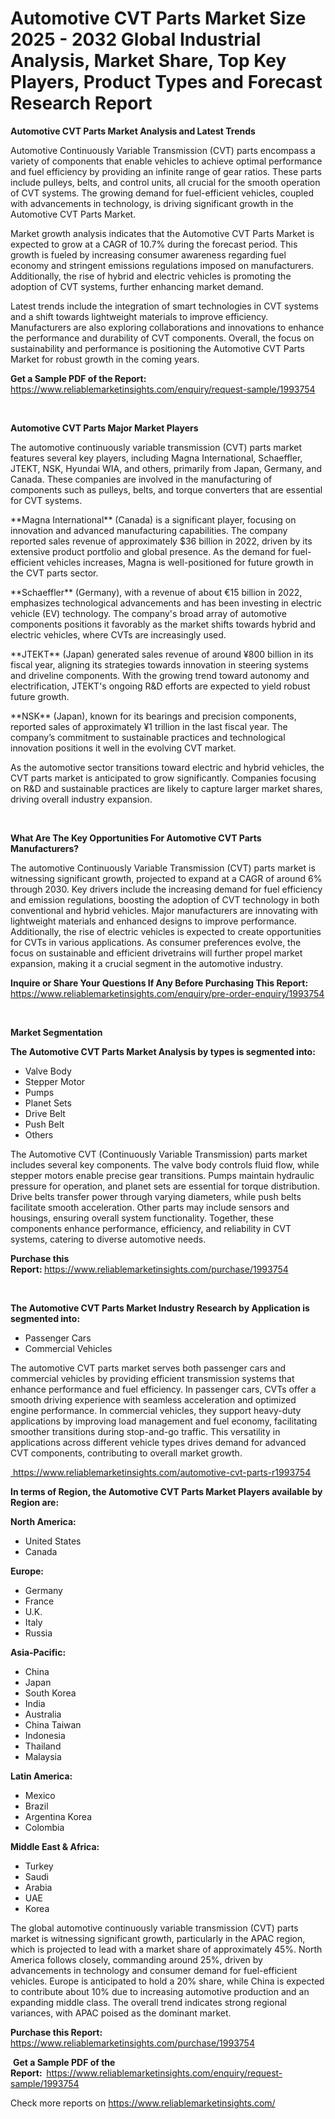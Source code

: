 <p><h1>Automotive CVT Parts Market Size 2025 - 2032 Global Industrial Analysis, Market Share, Top Key Players, Product Types and Forecast Research Report</h1></p><p><strong>Automotive CVT Parts Market Analysis and Latest Trends</strong></p>
<p><p>Automotive Continuously Variable Transmission (CVT) parts encompass a variety of components that enable vehicles to achieve optimal performance and fuel efficiency by providing an infinite range of gear ratios. These parts include pulleys, belts, and control units, all crucial for the smooth operation of CVT systems. The growing demand for fuel-efficient vehicles, coupled with advancements in technology, is driving significant growth in the Automotive CVT Parts Market.</p><p>Market growth analysis indicates that the Automotive CVT Parts Market is expected to grow at a CAGR of 10.7% during the forecast period. This growth is fueled by increasing consumer awareness regarding fuel economy and stringent emissions regulations imposed on manufacturers. Additionally, the rise of hybrid and electric vehicles is promoting the adoption of CVT systems, further enhancing market demand. </p><p>Latest trends include the integration of smart technologies in CVT systems and a shift towards lightweight materials to improve efficiency. Manufacturers are also exploring collaborations and innovations to enhance the performance and durability of CVT components. Overall, the focus on sustainability and performance is positioning the Automotive CVT Parts Market for robust growth in the coming years.</p></p>
<p><strong>Get a Sample PDF of the Report:&nbsp;</strong> <a href="https://www.reliablemarketinsights.com/enquiry/request-sample/1993754?utm_campaign=3317&utm_medium=2&utm_source=Github&utm_content=ia&utm_term=29032025&utm_id=automotive-cvt-parts">https://www.reliablemarketinsights.com/enquiry/request-sample/1993754</a></p>
<p>&nbsp;</p>
<p><strong>Automotive CVT Parts Major Market Players</strong></p>
<p><p>The automotive continuously variable transmission (CVT) parts market features several key players, including Magna International, Schaeffler, JTEKT, NSK, Hyundai WIA, and others, primarily from Japan, Germany, and Canada. These companies are involved in the manufacturing of components such as pulleys, belts, and torque converters that are essential for CVT systems.</p><p>**Magna International** (Canada) is a significant player, focusing on innovation and advanced manufacturing capabilities. The company reported sales revenue of approximately $36 billion in 2022, driven by its extensive product portfolio and global presence. As the demand for fuel-efficient vehicles increases, Magna is well-positioned for future growth in the CVT parts sector.</p><p>**Schaeffler** (Germany), with a revenue of about €15 billion in 2022, emphasizes technological advancements and has been investing in electric vehicle (EV) technology. The company's broad array of automotive components positions it favorably as the market shifts towards hybrid and electric vehicles, where CVTs are increasingly used.</p><p>**JTEKT** (Japan) generated sales revenue of around ¥800 billion in its fiscal year, aligning its strategies towards innovation in steering systems and driveline components. With the growing trend toward autonomy and electrification, JTEKT's ongoing R&D efforts are expected to yield robust future growth.</p><p>**NSK** (Japan), known for its bearings and precision components, reported sales of approximately ¥1 trillion in the last fiscal year. The company’s commitment to sustainable practices and technological innovation positions it well in the evolving CVT market.</p><p>As the automotive sector transitions toward electric and hybrid vehicles, the CVT parts market is anticipated to grow significantly. Companies focusing on R&D and sustainable practices are likely to capture larger market shares, driving overall industry expansion.</p></p>
<p>&nbsp;</p>
<p><strong>What Are The Key Opportunities For Automotive CVT Parts Manufacturers?</strong></p>
<p><p>The automotive Continuously Variable Transmission (CVT) parts market is witnessing significant growth, projected to expand at a CAGR of around 6% through 2030. Key drivers include the increasing demand for fuel efficiency and emission regulations, boosting the adoption of CVT technology in both conventional and hybrid vehicles. Major manufacturers are innovating with lightweight materials and enhanced designs to improve performance. Additionally, the rise of electric vehicles is expected to create opportunities for CVTs in various applications. As consumer preferences evolve, the focus on sustainable and efficient drivetrains will further propel market expansion, making it a crucial segment in the automotive industry.</p></p>
<p><strong>Inquire or Share Your Questions If Any Before Purchasing This Report:</strong> <a href="https://www.reliablemarketinsights.com/enquiry/pre-order-enquiry/1993754?utm_campaign=3317&utm_medium=2&utm_source=Github&utm_content=ia&utm_term=29032025&utm_id=automotive-cvt-parts">https://www.reliablemarketinsights.com/enquiry/pre-order-enquiry/1993754</a></p>
<p>&nbsp;</p>
<p><strong>Market Segmentation</strong></p>
<p><strong>The Automotive CVT Parts Market Analysis by types is segmented into:</strong></p>
<p><ul><li>Valve Body</li><li>Stepper Motor</li><li>Pumps</li><li>Planet Sets</li><li>Drive Belt</li><li>Push Belt</li><li>Others</li></ul></p>
<p><p>The Automotive CVT (Continuously Variable Transmission) parts market includes several key components. The valve body controls fluid flow, while stepper motors enable precise gear transitions. Pumps maintain hydraulic pressure for operation, and planet sets are essential for torque distribution. Drive belts transfer power through varying diameters, while push belts facilitate smooth acceleration. Other parts may include sensors and housings, ensuring overall system functionality. Together, these components enhance performance, efficiency, and reliability in CVT systems, catering to diverse automotive needs.</p></p>
<p><strong>Purchase this Report:&nbsp;</strong><a href="https://www.reliablemarketinsights.com/purchase/1993754?utm_campaign=3317&utm_medium=2&utm_source=Github&utm_content=ia&utm_term=29032025&utm_id=automotive-cvt-parts">https://www.reliablemarketinsights.com/purchase/1993754</a></p>
<p>&nbsp;</p>
<p><strong>The Automotive CVT Parts Market Industry Research by Application is segmented into:</strong></p>
<p><ul><li>Passenger Cars</li><li>Commercial Vehicles</li></ul></p>
<p><p>The automotive CVT parts market serves both passenger cars and commercial vehicles by providing efficient transmission systems that enhance performance and fuel efficiency. In passenger cars, CVTs offer a smooth driving experience with seamless acceleration and optimized engine performance. In commercial vehicles, they support heavy-duty applications by improving load management and fuel economy, facilitating smoother transitions during stop-and-go traffic. This versatility in applications across different vehicle types drives demand for advanced CVT components, contributing to overall market growth.</p></p>
<p><a href="https://www.reliablemarketinsights.com/automotive-cvt-parts-r1993754?utm_campaign=3317&utm_medium=2&utm_source=Github&utm_content=ia&utm_term=29032025&utm_id=automotive-cvt-parts">&nbsp;https://www.reliablemarketinsights.com/automotive-cvt-parts-r1993754</a></p>
<p><strong>In terms of Region, the Automotive CVT Parts Market Players available by Region are:</strong></p>
<p>
    <p> <strong> North America: </strong>
        <ul>
            <li>United States</li>
            <li>Canada</li>
        </ul>
        </p> 
    <p> <strong> Europe: </strong>
        <ul>
            <li>Germany</li>
            <li>France</li>
            <li>U.K.</li>
            <li>Italy</li>
            <li>Russia</li>
        </ul>
        </p> 
    <p> <strong> Asia-Pacific: </strong>
        <ul>
            <li>China</li>
            <li>Japan</li>
            <li>South Korea</li>
            <li>India</li>
            <li>Australia</li>
            <li>China Taiwan</li>
            <li>Indonesia</li>
            <li>Thailand</li>
            <li>Malaysia</li>
        </ul>
        </p> 
    <p> <strong> Latin America: </strong>
        <ul>
            <li>Mexico</li>
            <li>Brazil</li>
            <li>Argentina Korea</li>
            <li>Colombia</li>
        </ul>
        </p> 
    <p> <strong> Middle East & Africa: </strong>
        <ul>
            <li>Turkey</li>
            <li>Saudi</li>
            <li>Arabia</li>
            <li>UAE</li>
            <li>Korea</li>
        </ul>
    </p>
    </p>
<p><p>The global automotive continuously variable transmission (CVT) parts market is witnessing significant growth, particularly in the APAC region, which is projected to lead with a market share of approximately 45%. North America follows closely, commanding around 25%, driven by advancements in technology and consumer demand for fuel-efficient vehicles. Europe is anticipated to hold a 20% share, while China is expected to contribute about 10% due to increasing automotive production and an expanding middle class. The overall trend indicates strong regional variances, with APAC poised as the dominant market.</p></p>
<p><strong>Purchase this Report: </strong><a href="https://www.reliablemarketinsights.com/purchase/1993754?utm_campaign=3317&utm_medium=2&utm_source=Github&utm_content=ia&utm_term=29032025&utm_id=automotive-cvt-parts">https://www.reliablemarketinsights.com/purchase/1993754</a></p>
<p>&nbsp;<strong>Get a Sample PDF of the Report:&nbsp;&nbsp;</strong><a href="https://www.reliablemarketinsights.com/enquiry/request-sample/1993754?utm_campaign=3317&utm_medium=2&utm_source=Github&utm_content=ia&utm_term=29032025&utm_id=automotive-cvt-parts">https://www.reliablemarketinsights.com/enquiry/request-sample/1993754</a></p>
<p><strong></strong></p>
<p>Check more reports on <a href="https://www.reliablemarketinsights.com/?utm_campaign=3317&utm_medium=2&utm_source=Github&utm_content=ia&utm_term=29032025&utm_id=automotive-cvt-parts">https://www.reliablemarketinsights.com/</a></p>